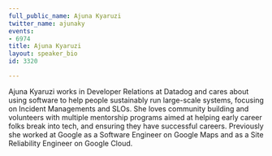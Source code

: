 ```yaml
---
full_public_name: Ajuna Kyaruzi
twitter_name: ajunaky
events:
- 6974
title: Ajuna Kyaruzi
layout: speaker_bio
id: 3320

---
```

Ajuna Kyaruzi works in Developer Relations at Datadog and cares about using software to help people sustainably run large-scale systems, focusing on Incident Managements and SLOs. She loves community building and volunteers with multiple mentorship programs aimed at helping early career folks break into tech, and ensuring they have successful careers. Previously she worked at Google as a Software Engineer on Google Maps and as a Site Reliability Engineer on Google Cloud.